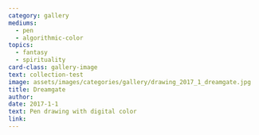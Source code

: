 ```yaml
---
category: gallery
mediums:
  - pen
  - algorithmic-color
topics:
  - fantasy
  - spirituality
card-class: gallery-image
text: collection-test
image: assets/images/categories/gallery/drawing_2017_1_dreamgate.jpg
title: Dreamgate
author:
date: 2017-1-1
text: Pen drawing with digital color
link:
---
```

